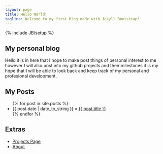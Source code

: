 ```yaml
---
layout: page
title: Hello World!
tagline: Welcome to my first blog made with Jekyll Bootstrap!
---
```


{% include JB/setup %}

## My personal blog

Hello it is in here that I hope to make post things of personal interest to me however I will also post into my github projects and their milestones it is my hope that I will be able to look back and keep track of my personal and profesional development.
    
## My Posts

<ul class="posts">
  {% for post in site.posts %}
    <li><span>{{ post.date | date_to_string }}</span> &raquo; <a href="{{ BASE_PATH }}{{ post.url }}">{{ post.title }}</a></li>
  {% endfor %}
</ul>

## Extras
<ul>
    <li><a href="{{site.baseurl}}/projects/">Projects Page</a></li>
    <li><a href="{{site.baseurl}}/about/">About</a></li>
</ul>
